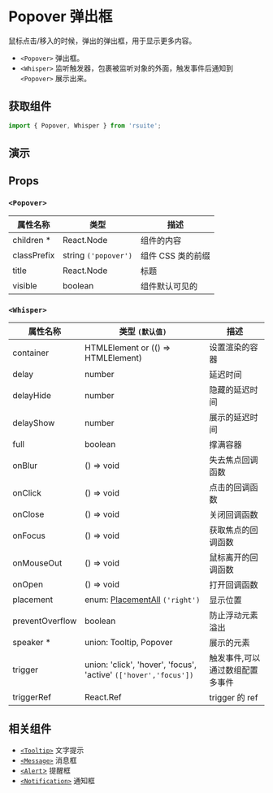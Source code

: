 # Popover 弹出框

鼠标点击/移入的时候，弹出的弹出框，用于显示更多内容。

- `<Popover>` 弹出框。
- `<Whisper>` 监听触发器，包裹被监听对象的外面，触发事件后通知到 `<Popover>` 展示出来。

## 获取组件

```js
import { Popover, Whisper } from 'rsuite';
```

## 演示

<!--{demo}-->

## Props

### `<Popover>`

| 属性名称    | 类型                 | 描述              |
| ----------- | -------------------- | ----------------- |
| children \* | React.Node           | 组件的内容        |
| classPrefix | string `('popover')` | 组件 CSS 类的前缀 |
| title       | React.Node           | 标题              |
| visible     | boolean              | 组件默认可见的    |

### `<Whisper>`

| 属性名称        | 类型 `(默认值)`                                                  | 描述                            |
| --------------- | ---------------------------------------------------------------- | ------------------------------- |
| container       | HTMLElement or (() => HTMLElement)                               | 设置渲染的容器                  |
| delay           | number                                                           | 延迟时间                        |
| delayHide       | number                                                           | 隐藏的延迟时间                  |
| delayShow       | number                                                           | 展示的延迟时间                  |
| full            | boolean                                                          | 撑满容器                        |
| onBlur          | () => void                                                       | 失去焦点回调函数                |
| onClick         | () => void                                                       | 点击的回调函数                  |
| onClose         | () => void                                                       | 关闭回调函数                    |
| onFocus         | () => void                                                       | 获取焦点的回调函数              |
| onMouseOut      | () => void                                                       | 鼠标离开的回调函数              |
| onOpen          | () => void                                                         | 打开回调函数                    |
| placement       | enum: [PlacementAll](#types) `('right')`                         | 显示位置                        |
| preventOverflow | boolean                                                          | 防止浮动元素溢出                |
| speaker \*      | union: Tooltip, Popover                                          | 展示的元素                      |
| trigger         | union: 'click', 'hover', 'focus', 'active' `(['hover','focus'])` | 触发事件,可以通过数组配置多事件 |
| triggerRef      | React.Ref                                                        | trigger 的 ref                  |

## 相关组件

- [`<Tooltip>`](./tooltip) 文字提示
- [`<Message>`](./message) 消息框
- [`<Alert`>](./alert) 提醒框
- [`<Notification>`](./notification) 通知框

